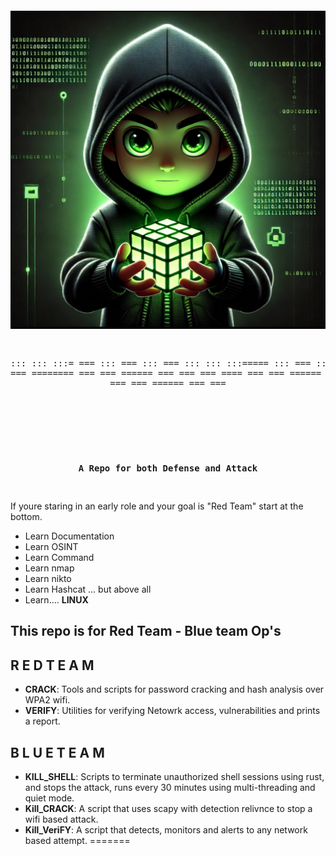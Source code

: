 <div align="center">
    <pre>

![Think Like A Hacker](IMG_0821.jpeg)


 :::      ::: :::= === :::  === :::  ===
 :::      ::: :::===== :::  === :::  ===
 ===      === ======== ===  ===  ====== 
 ===      === === ==== ===  ===  ====== 
 ======== === ===  ===  ======  ===  ===

 
<pre> </pre>
**A Repo for both Defense and Attack**

</div>

If youre staring in an early role and your goal is "Red Team" start at the bottom.

- Learn Documentation 
- Learn OSINT
- Learn Command
- Learn nmap
- Learn nikto
- Learn Hashcat
... but above all
- Learn.... **LINUX**

## This repo is for Red Team - Blue team Op's

## R  E  D    T  E  A  M
- **CRACK**: Tools and scripts for password cracking and hash analysis over WPA2 wifi.
- **VERIFY**: Utilities for verifying Netowrk access, vulnerabilities and prints a report.

## B  L  U  E    T  E  A  M
- **KILL_SHELL**: Scripts to terminate unauthorized shell sessions using rust, and stops the attack, runs every 30 minutes using multi-threading and quiet mode. 
- **Kill_CRACK**: A script that uses scapy with detection relivnce to stop a wifi based attack.
- **Kill_VeriFY**: A script that detects, monitors and alerts to any network based attempt.
=======
